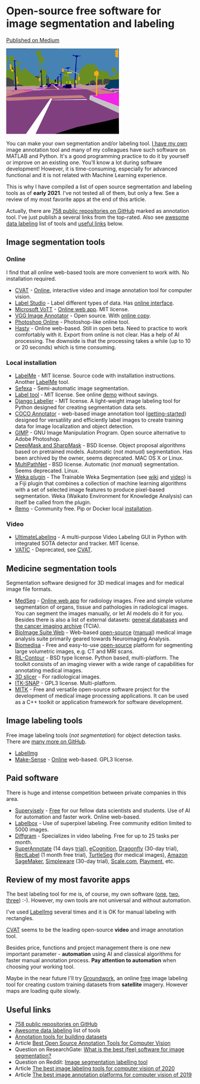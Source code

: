 # Open-source free software for image segmentation and labeling

<!-- ![Under construction](../data/2019.09.25-under-construction-icon.png)
**Under construction...** !-->

[Published on Medium](https://foobar167.medium.com/open-source-free-software-for-image-segmentation-and-labeling-4b0332049878)

![segmentaion](data/segmentation.png)

You can make your own segmentation and/or labeling tool. [I have my own](https://github.com/foobar167/junkyard/tree/master/manual_image_annotation1) image annotation tool and many of my colleagues have such software on MATLAB and Python. It's a good programming practice to do it by yourself or improve on an existing one. You’ll know a lot during software development! However, it is time-consuming, especially for advanced functional and it is not related with Machine Learning experience.

This is why I have compiled a list of open source segmentation and labeling tools as of **early 2021**. I’ve not tested all of them, but only a few. See a review of my most favorite apps at the end of this article.

Actually, there are [758 public repositories on GitHub](https://github.com/topics/annotation) marked as annotation tool. I've just publish a several links from the top-rated. Also see [awesome data labeling](https://github.com/heartexlabs/awesome-data-labeling) list of tools and [useful links](#useful-links) below.

## Image segmentation tools

### Online

I find that all online web-based tools are more convenient to work with. No installation required.

* [CVAT](https://github.com/openvinotoolkit/cvat) - [Online](https://cvat.org), interactive video and image annotation tool for computer vision.
* [Label Studio](https://github.com/heartexlabs/label-studio) - Label different types of data. Has [online interface](https://app.labelstud.io/welcome).
* [Microsoft VoTT](https://github.com/microsoft/vott) - [Online web app](https://vott.z22.web.core.windows.net). MIT license.
* [VGG Image Annotator](https://www.robots.ox.ac.uk/~vgg/software/via) - Open source. With [online copy](https://www.robots.ox.ac.uk/~vgg/software/via/via.html).
* [Photoshop Online](https://www.photopea.com) - Photoshop-like online tool.
* [Hasty](https://app.hasty.ai) - Online web-based. Still in open beta. Need to practice to work comfortably with it. Export from online is not clear. Has a help of AI processing. The downside is that the processing takes a while (up to 10 or 20 seconds) which is time consuming.

### Local installation

* [LabelMe](https://github.com/wkentaro/labelme) - MIT license. Source code with installation instructions. Another [LabelMe](https://github.com/CSAILVision/LabelMeAnnotationTool) tool.
* [Sefexa](http://www.fexovi.com/sefexa.html) - Semi-automatic image segmentation.
* [Label tool](https://github.com/Slava/label-tool) - MIT license. See online [demo](http://slv.io/label-tool/demo/) without savings.
* [Django Labeller](https://github.com/Britefury/django-labeller) - MIT license. A light-weight image labeling tool for Python designed for creating segmentation data sets.
* [COCO Annotator](https://github.com/jsbroks/coco-annotator) - web-based image annotation tool ([getting-started](https://github.com/jsbroks/coco-annotator/wiki/Getting-Started)) designed for versatility and efficiently label images to create training data for image localization and object detection.
* [GIMP](https://www.gimp.org/) - GNU Image Manipulation Program. Open source alternative to Adobe Photoshop.
* [DeepMask and SharpMask](https://github.com/facebookresearch/deepmask) - BSD license. Object proposal algorithms based on pretrained models. Automatic (*not manual*) segmentation. Has been archived by the owner, seems deprecated. MAC OS X or Linux.
* [MultiPathNet](https://github.com/facebookresearch/multipathnet) - BSD license. Automatic (*not manual*) segmentation. Seems deprecated. Linux.
* [Weka plugin](https://imagej.net/Fiji/Downloads) - The Trainable Weka Segmentation (see [wiki](https://imagej.net/Trainable_Weka_Segmentation) and [video](https://youtu.be/8yfBHiGufFE)) is a Fiji plugin that combines a collection of machine learning algorithms with a set of selected image features to produce pixel-based segmentation. Weka (Waikato Environment for Knowledge Analysis) can itself be called from the plugin.
* [Remo](https://remo.ai) - Community free. Pip or Docker local [installation](https://remo.ai/docs/#installation).

### Video

* [UltimateLabeling](https://github.com/alexandre01/UltimateLabeling) - A multi-purpose Video Labeling GUI in Python with integrated SOTA detector and tracker. MIT license.
* [VATIC](https://github.com/cvondrick/vatic) - Deprecated, see [CVAT](https://github.com/openvinotoolkit/cvat).

## Medicine segmentation tools

Segmentation software designed for 3D medical images and for medical image file formats.

* [MedSeg](https://www.medseg.ai) - [Online web app](http://htmlsegmentation.s3.eu-north-1.amazonaws.com/index.html) for radiology images. Free and simple volume segmentation of organs, tissue and pathologies in radiological images. You can segment the images manually, or let AI models do it for you. Besides there is also a list of external datasets: [general databases](https://www.medseg.ai/external-databases-1/general-databases) and [the cancer imaging archive](https://www.medseg.ai/external-databases-1/tcia) (TCIA).
* [BioImage Suite Web](https://bioimagesuiteweb.github.io/webapp) - Web-based [open-source](https://github.com/bioimagesuiteweb) ([manual](https://bioimagesuiteweb.github.io/bisweb-manual/index.html)) medical image analysis suite primarily geared towards Neuroimaging Analysis.
* [Biomedisa](https://biomedisa.de) - Free and easy-to-use [open-source](https://github.com/biomedisa/biomedisa) platform for segmenting large volumetric images, e.g. CT and MRI scans.
* [RIL-Contour](https://gitlab.com/Philbrick/rilcontour/tree/master) - BSD type license. Python based, multi-platform. The toolkit consists of an imaging viewer with a wide range of capabilities for annotating medical images.
* [3D slicer](https://www.slicer.org) - For radiological images.
* [ITK-SNAP](http://www.itksnap.org/pmwiki/pmwiki.php) - GPL3 license. Multi-platform.
* [MITK](https://www.mitk.org/wiki/The_Medical_Imaging_Interaction_Toolkit_(MITK)) - Free and versatile open-source software project for the development of medical image processing applications. It can be used as a C++ toolkit or application framework for software development.

## Image labeling tools

Free image labeling tools (*not segmentation*) for object detection tasks. There are [many more on GitHub](https://github.com/topics/annotation).

* [LabelImg](https://github.com/tzutalin/labelImg)
* [Make-Sense](https://github.com/SkalskiP/make-sense) - [Online](https://www.makesense.ai) web-based. GPL3 license.


## Paid software

There is huge and intense competition between private companies in this area.

* [Supervisely](https://supervise.ly) - [Free](https://supervise.ly/pricing) for our fellow data scientists and students. Use of AI for automation and faster work. Online web-based.
* [Labelbox](https://labelbox.com) - Use of superpixel labeling. Free community edition limited to 5000 images.
* [Diffgram](https://www.diffgram.com) - Specializes in video labeling. Free for up to 25 tasks per month.
* [SuperAnnotate](https://superannotate.com) (14 days [trial](https://superannotate.com/pricing/)), [eCognition](https://geospatial.trimble.com), [Dragonfly](http://www.theobjects.com/dragonfly) (30-day trial), [RectLabel](https://rectlabel.com) (1 month free trial), [TurtleSeg](https://www.turtleseg.org) (for medical images), [Amazon SageMaker](https://aws.amazon.com/sagemaker), [Simpleware](https://www.synopsys.com/simpleware/software.html) (30-day trial), [Scale.com](https://scale.com), [Playment](https://playment.io), etc.


## Review of my most favorite apps

The best labeling tool for me is, of course, my own software ([one](https://github.com/foobar167/junkyard/tree/master/manual_image_annotation1), [two](https://github.com/foobar167/junkyard/tree/master/manual_image_annotation2), [three](https://github.com/foobar167/junkyard/tree/master/graphics_editor)) :-). However, my own tools are not universal and without automation.

I've used [LabelImg](https://github.com/tzutalin/labelImg) several times and it is OK for manual labeling with rectangles.

[CVAT](https://github.com/openvinotoolkit/cvat) seems to be the leading open-source **video** and image annotation tool.

Besides price, functions and project management there is one new important parameter - **automation** using AI and classical algorithms for faster manual annotation process. **Pay attention to automation** when choosing your working tool.

Maybe in the near future I'll try [Groundwork](https://groundwork.azavea.com), an online [free](https://groundwork.azavea.com/pricing) image labeling tool for creating custom training datasets from **satellite** imagery. However maps are loading quite slowly.

## Useful links

* [758 public repositories on GitHub](https://github.com/topics/annotation)
* [Awesome data labeling](https://github.com/heartexlabs/awesome-data-labeling) list of tools
* [Annotation tools for building datasets](https://www.datasetlist.com/tools/)
* Article [Best Open Source Annotation Tools for Computer Vision](https://www.sicara.ai/blog/2019-09-01-top-five-open-source-annotation-tools-computer-vision)
* Question on ResearchGate: [What is the best (fee) software for image segmentation?](https://www.researchgate.net/post/What-is-the-best-fee-software-for-image-segmentation)
* Question on Reddit: [Image segmentation labelling tool](https://www.reddit.com/r/computervision/comments/5jxhtc/image_segmentation_labelling_tool) 
* Article [The best image labeling tools for computer vision of 2020](https://humansintheloop.org/the-best-image-labeling-tools-of-2020)
* Article [The best image annotation platforms for computer vision of 2019](https://humansintheloop.org/the-best-image-annotation-platforms)

